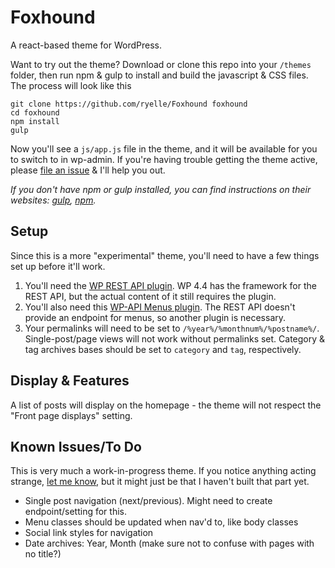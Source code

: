 Foxhound
========

A react-based theme for WordPress.

Want to try out the theme? Download or clone this repo into your `/themes` folder, then run npm & gulp to install and build the javascript & CSS files. The process will look like this

	git clone https://github.com/ryelle/Foxhound foxhound
	cd foxhound
	npm install
	gulp

Now you'll see a `js/app.js` file in the theme, and it will be available for you to switch to in wp-admin. If you're having trouble getting the theme active, please [file an issue](https://github.com/ryelle/Foxhound/issues) & I'll help you out.

_If you don't have npm or gulp installed, you can find instructions on their websites: [gulp](http://gulpjs.com/), [npm](http://npmjs.com)._

Setup
-----

Since this is a more "experimental" theme, you'll need to have a few things set up before it'll work.

1. You'll need the [WP REST API plugin](https://wordpress.org/plugins/rest-api/). WP 4.4 has the framework for the REST API, but the actual content of it still requires the plugin.
2. You'll also need this [WP-API Menus plugin](https://wordpress.org/plugins/wp-api-menus/). The REST API doesn't provide an endpoint for menus, so another plugin is necessary.
3. Your permalinks will need to be set to `/%year%/%monthnum%/%postname%/`. Single-post/page views will not work without permalinks set. Category & tag archives bases should be set to `category` and `tag`, respectively.

Display & Features
------------------

A list of posts will display on the homepage - the theme will not respect the "Front page displays" setting.

Known Issues/To Do
------------------

This is very much a work-in-progress theme. If you notice anything acting strange, [let me know](https://github.com/ryelle/Foxhound/issues), but it might just be that I haven't built that part yet.

 - Single post navigation (next/previous). Might need to create endpoint/setting for this.
 - Menu classes should be updated when nav'd to, like body classes
 - Social link styles for navigation
 - Date archives: Year, Month (make sure not to confuse with pages with no title?)
